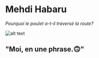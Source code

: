 # Mehdi Habaru

*Pourquoi le poulet a-t-il traversé la route?*

![alt text](markdown-challenge/photo_profil.jpg "photo de profil")

## "Moi, en une phrase.🙃"




